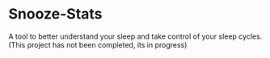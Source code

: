 # Snooze-Stats
A tool to better understand your sleep and take control of your sleep cycles. (This project has not been completed, its in progress)
